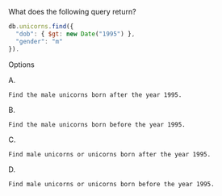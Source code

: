 What does the following query return?

```js
db.unicorns.find({
  "dob": { $gt: new Date("1995") },
  "gender": "m"
}).
```


Options

A.
```
Find the male unicorns born after the year 1995.
```

B.
```
Find the male unicorns born before the year 1995.
```

C.
```
Find male unicorns or unicorns born after the year 1995.
```

D.
```
Find male unicorns or unicorns born before the year 1995.
```